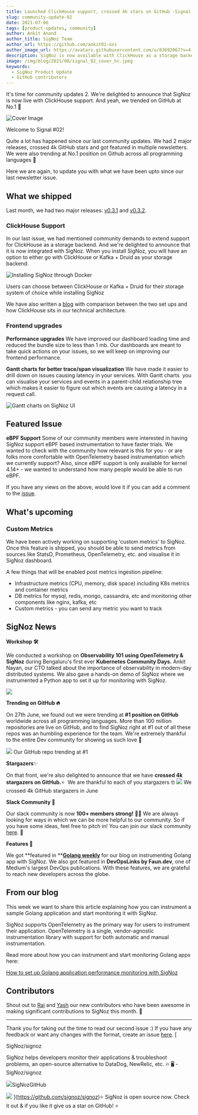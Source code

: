 ```yaml
---
title: Launched ClickHouse support, crossed 4k stars on GitHub -Signal 02
slug: community-update-02
date: 2021-07-06
tags: [product-updates, community]
author: Ankit Anand
author_title: SigNoz Team
author_url: https://github.com/ankit01-oss
author_image_url: https://avatars.githubusercontent.com/u/83692067?v=4
description: SigNoz is now available with ClickHouse as a storage backend. This and other updates on what we've been upto at SigNoz. And yes, we trended at number 1 on GitHub trending.
image: /img/blog/2021/08/signal_02_cover_hc.jpeg
keywords:
  - SigNoz Product Update
  - GitHub contributors
---
```


It's time for community updates 2. We're delighted to announce that SigNoz is now live with ClickHouse support. And yeah, we trended on GitHub at No.1 🎉

<!--truncate-->

![Cover Image](/img/blog/2021/08/signal_02_cover_hc.jpeg)

Welcome to Signal #02!

Quite a lot has happened since our last community updates. We had 2 major releases, crossed 4k GitHub stars and got featured in multiple newsletters. We were also trending at No.1 position on Github across all programming languages 🚀

Here we are again, to update you with what we have been upto since our last newsletter issue.

## What we shipped

Last month, we had two major releases: [v0.3.1](https://github.com/SigNoz/signoz/releases/tag/v0.3.1) and [v0.3.2](https://github.com/SigNoz/signoz/releases/tag/v0.3.2).

### ClickHouse Support

In our last issue, we had mentioned community demands to extend support for ClickHouse as a storage backend. And we're delighted to announce that it is now integrated with SigNoz.
When you install SigNoz, you will have an option to either go with ClickHouse or Kafka + Druid as your storage backend.

![Installing SigNoz through Docker](/img/blog/2021/07/choose-setup-1.png)

Users can choose between ClickHouse or Kafka + Druid for their storage system of choice while installing SigNoz

We have also written a [blog](/blog/clickhouse-storage-monitoring/) with comparison between the two set ups and how ClickHouse sits in our technical architecture.

### Frontend upgrades

**Performance upgrades**
We have improved our dashboard loading time and reduced the bundle size to less than 1 mb. Our dashboards are meant to take quick actions on your issues, so we will keep on improving our frontend performance.

**Gantt charts for better trace/span visualization**
We have made it easier to drill down on issues causing latency in your services. With Gantt charts  you can visualise your services and events in a parent-child relationship tree which makes it easier to figure out which events are causing a latency in a request call.

![Gantt charts on SigNoz UI](/img/blog/2021/07/gantt-charts.png)

<!--- Gantt charts on SigNoz dashboard for trace/span visualization --->

## Featured Issue

**eBPF Support**
Some of our community members were interested in having SigNoz support eBPF based instrumentation to have faster trials. We wanted to check with the community how relevant is this for you - or are folks more comfortable with OpenTelemetry based instrumentation which we currently support? Also, since eBPF support is only available for kernel 4.14+ - we wanted to understand how many people would be able to run eBPF.

If you have any views on the above, would love it if you can add a comment to the [issue](https://github.com/SigNoz/signoz/issues/193).

## What's upcoming

### Custom Metrics

We have been actively working on supporting 'custom metrics' to SigNoz. Once this feature is shipped, you should be able to send metrics from sources like StatsD, Prometheus, OpenTelemetry, etc. and visualise it in SigNoz dashboard.

A few things that will be enabled post metrics ingestion pipeline:

- Infrastructure metrics (CPU, memory, disk space) including K8s metrics and container metrics
- DB metrics for mysql, redis, mongo, cassandra, etc and monitoring other components like nginx, kafka, etc
- Custom metrics - you can send any metric you want to track

## SigNoz News

**Workshop 🛠**

We conducted a workshop on **Observability 101 using OpenTelemetry & SigNoz** during Bengaluru's first ever **Kubernetes Community Days.** Ankit Nayan, our CTO talked about the importance of observability in modern-day distributed systems. We also gave a hands-on demo of SigNoz where we instrumented a Python app to set it up for monitoring with SigNoz.

![](/img/blog/2021/07/observability-101.png)

**Trending on GitHub 🔥**

On 27th June, we found out we were trending at **#1 position on GitHub** worldwide across all programming languages. More than 100 million repositories are live on GitHub, and to find SigNoz right at #1 out of all these repos was an humbling experience for the team. We're extremely thankful to the entire Dev community for showing us such love 💙

![](/img/blog/2021/07/github_trending_1.png)
Our GitHub repo trending at #1

**Stargazers**✨

On that front, we're also delighted to announce that we have **crossed 4k stargazers on GitHub.**⭐  We are thankful to each of you stargazers 🤓
![](/img/blog/2021/07/stargazers-1.png)
We crossed 4k GitHub stargazers in June

**Slack Community 👋**

Our slack community is now **100+ members strong!** 🎉💪 We are always looking for ways in which we can be more helpful to our community. So if you have some ideas, feel free to pitch in! You can join our slack community [here](https://join.slack.com/t/signoz-community/shared_invite/zt-lrjknbbp-J_mI13rlw8pGF4EWBnorJA). 🙌

**Features 📸**

We got **featured in **[**Golang weekly**](https://golangweekly.com/issues/367) for our blog on instrumenting Golang app with SigNoz. We also got featured in **DevOpsLinks by Faun.dev**, one of Medium's largest DevOps publications. With these features, we are grateful to reach new developers across the globe.

## From our blog

This week we want to share this article explaining how you can instrument a sample Golang application and start monitoring it with SigNoz.

SigNoz supports OpenTelemetry as the primary way for users to instrument their application. OpenTelemetry is a single, vendor-agnostic instrumentation library with support for both automatic and manual instrumentation.

Read more about how you can instrument and start monitoring Golang apps here:

[How to set up Golang application performance monitoring with SigNoz](/blog/monitoring-your-go-application-with-signoz/)

## Contributors

Shout out to [Raj](https://github.com/rajdas98) and [Yash](https://github.com/jyash97) our new contributors who have been awesome in making significant contributions to SigNoz this month. 🙌

---

Thank you for taking out the time to read our second issue :) If you have any feedback or want any changes with the format, create an issue [here](https://github.com/SigNoz/signoz/issues).
[

SigNoz/signoz

SigNoz helps developers monitor their applications & troubleshoot problems, an open-source alternative to DataDog, NewRelic, etc. 🔥 🖥 - SigNoz/signoz

![](https://github.githubassets.com/favicons/favicon.svg)SigNozGitHub

![](https://repository-images.githubusercontent.com/326404870/e961a900-63c9-11eb-83f6-02913cf1b477)
](https://github.com/signoz/signoz)⭐️ SigNoz is open source now. Check it out & if you like it give us a star on GitHub! ⭐️
